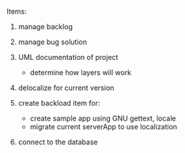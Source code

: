 
Items:
1. manage backlog
1. manage bug solution

1. UML documentation of project
    - determine how layers will work

1. delocalize for current version
1. create backload item for:
    - create sample app using GNU gettext, locale
    - migrate current serverApp to use localization

1. connect to the database
